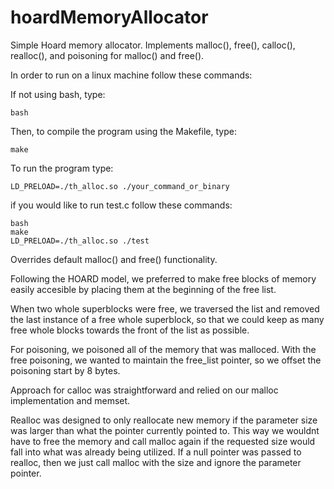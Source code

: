 # hoardMemoryAllocator
Simple Hoard memory allocator. Implements malloc(), free(), calloc(), realloc(), and poisoning for malloc() and free().

In order to run on a linux machine follow these commands:

If not using bash, type:

<code>bash</code><br>

Then, to compile the program using the Makefile, type:

<code>make</code><br>

To run the program type:

<code>LD_PRELOAD=./th_alloc.so ./your_command_or_binary</code>

if you would like to run test.c follow these commands:

<code>bash</code><br>
<code>make</code><br>
<code>LD_PRELOAD=./th_alloc.so ./test</code>

Overrides default malloc() and free() functionality.

Following the HOARD model, we preferred to make free blocks of memory easily accesible by placing them at the beginning of the free list. 

When two whole superblocks were free, we traversed the list and removed the last instance of a free whole superblock, so that we could keep as many free whole blocks towards the front of the list as possible.

For poisoning, we poisoned all of the memory that was malloced. With the free poisoning, we wanted to maintain the free_list pointer, so we offset the poisoning start by 8 bytes.

Approach for calloc was straightforward and relied on our malloc implementation and memset.

Realloc was designed to only reallocate new memory if the parameter size was larger than what the pointer currently pointed to. This way we wouldnt have to free the memory and call malloc again if the requested size would fall into what was already being utilized. If a null pointer was passed to realloc, then we just call malloc with the size and ignore the parameter pointer. 
